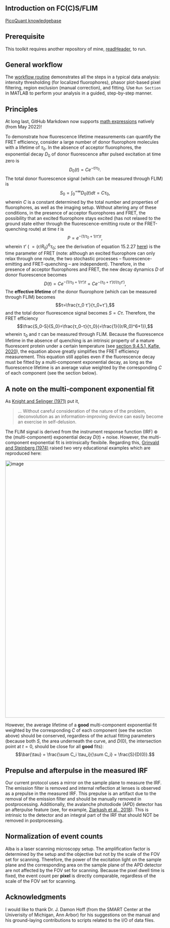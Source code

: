 ## Introduction on FC(C)S/FLIM
[PicoQuant knowledgebase](https://www.picoquant.com/scientific/technical-and-application-notes/category/technical_notes_techniques_and_methods/P8)

## Prerequisite
This toolkit requires another repository of mine, [readHeader](https://github.com/CreLox/readHeader), to run.

## General workflow
The [workflow routine](https://github.com/CreLox/FluorescenceLifetime/blob/master/Workflows/PhasorIntensityFiltersFLIMFitting.m) demonstrates all the steps in a typical data analysis: intensity thresholding (for localized fluorophores), phasor plot-based pixel filtering, region exclusion (manual correction), and fitting. Use ``Run Section`` in MATLAB to perform your analysis in a guided, step-by-step manner.

## Principles
At long last, GitHub Markdown now supports [math expressions](https://docs.github.com/en/get-started/writing-on-github/working-with-advanced-formatting/writing-mathematical-expressions) natively (from May 2022)!

To demonstrate how fluorescence lifetime measurements can quantify the FRET efficiency, consider a large number of donor fluorophore molecules with a lifetime of $τ_0$. In the absence of acceptor fluorophores, the exponential decay $D_0$ of donor fluorescence after pulsed excitation at time zero is
$$D_0(t) = Ce^{-t/τ_0}.$$
The total donor fluorescence signal (which can be measured through FLIM) is
$$S_0=\int_0^{+\infty} D_0(t)dt = Cτ_0,$$
wherein $C$ is a constant determined by the total number and properties of fluorophores, as well as the imaging setup. Without altering any of these conditions, in the presence of acceptor fluorophores and FRET, the possibility that an excited fluorophore stays excited (has not relaxed to the ground state either through the fluorescence-emitting route or the FRET-quenching route) at time $t$ is
$$P=e^{-(1/τ_0 +1/τ')t},$$
wherein $τ'$ ( $=(r/R_0)^6τ_0$; see the derivation of equation 15.2.27 [here](https://chem.libretexts.org/Bookshelves/Physical_and_Theoretical_Chemistry_Textbook_Maps/Time_Dependent_Quantum_Mechanics_and_Spectroscopy_(Tokmakoff)/15%3A_Energy_and_Charge_Transfer/15.02%3A_Forster_Resonance_Energy_Transfer_(FRET))) is the time parameter of FRET (note: although an excited fluorophore can only relax through one route, the two stochastic processes – fluorescence-emitting and FRET-quenching – are independent). Therefore, in the presence of acceptor fluorophores and FRET, the new decay dynamics $D$ of donor fluorescence becomes
$$D(t)=Ce^{-(1/τ_0 +1/τ')t}=Ce^{-(τ_0+τ')t/(τ_0 τ')},$$
The **effective lifetime** of the donor fluorophore (which can be measured through FLIM) becomes
$$τ=\frac{τ_0 τ'}{τ_0+τ'},$$
and the total donor fluorescence signal becomes $S = Cτ$. Therefore, the FRET efficiency
$$\frac{S_0-S}{S_0}=\frac{τ_0-τ}{τ_0}(=\frac{1}{(r/R_0)^6+1}),$$
wherein $τ_0$ and $τ$ can be measured through FLIM. Because the fluorescence lifetime in the absence of quenching is an intrinsic property of a mature fluorescent protein under a certain temperature (see [section 9.4.5.1, Kafle, 2020](https://www.sciencedirect.com/science/article/pii/B9780128148662000099)), the equation above greatly simplifies the FRET efficiency measurement. This equation still applies even if the fluorescence decay must be fitted by a multi-component exponential decay, as long as the fluorescence lifetime is an average value weighted by the corresponding $C$ of each component (see the section below).

## A note on the multi-component exponential fit
As [Knight and Selinger (1971)](https://www.sciencedirect.com/science/article/pii/0584853971800739) put it,

> ... Without careful consideration of the nature of the problem, deconvolution as an information-improving device can easily become an exercise in self-delusion.

The FLIM signal is derived from the instrument response function (IRF) $\circledast$ the (multi-component) exponential decay $D(t)$ + noise. However, the multi-component exponential fit is intrinsically flexibile. Regarding this, [Grinvald and Steinberg (1974)](https://www.sciencedirect.com/science/article/pii/0003269774903121) raised two very educational examples which are reproduced here:

<img width="810" alt="image" src="https://user-images.githubusercontent.com/18239347/184480647-87a58ad1-fc0d-4daf-a830-a7bf177ed668.png">

However, the average lifetime of a **good** multi-component exponential fit weighted by the corresponding $C$ of each component (see the section above) should be conserved, regardless of the actual fitting parameters (because both $S$, the area underneath the curve, and $D(0)$, the intersection point at $t = 0$, should be close for all **good** fits):
$$\bar{\tau} = \frac{\sum C_i \tau_i}{\sum C_i} = \frac{S}{D(0)}.$$

## Prepulse and afterpulse in the measured IRF
Our current protocol uses a mirror on the sample plane to measure the IRF. The emission filter is removed and internal reflection at lenses is observed as a prepulse in the measured IRF. This prepulse is an artifact due to the removal of the emission filter and should be manually removed in postprocessing. Additionally, the avalanche photodiode (APD) detector has an afterpulse feature (see, for example, [Ziarkash et al., 2018](https://www.nature.com/articles/s41598-018-23398-z)). This is intrinsic to the detector and an integral part of the IRF that should NOT be removed in postprocessing.

## Normalization of event counts
Alba is a laser scanning microscopy setup. The amplification factor is determined by the setup and the objective but not by the scale of the FOV set for scanning. Therefore, the power of the excitation light on the sample plane and the corresponding area on the sample plane of the APD detector are not affected by the FOV set for scanning. Because the pixel dwell time is fixed, the event count per **pixel** is directly comparable, regardless of the scale of the FOV set for scanning.

## Acknowledgments
I would like to thank Dr. J. Damon Hoff (from the SMART Center at the Univerisity of Michigan, Ann Arbor) for his suggestions on the manual and his ground-laying contributions to scripts related to the I/O of data files.
